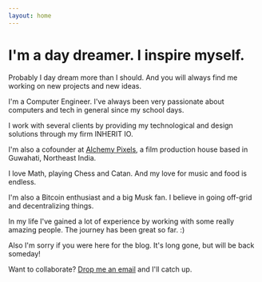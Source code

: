 ```yaml
---
layout: home
---
```

# I'm a day dreamer. I inspire myself.

Probably I day dream more than I should. And you will always find me working on new projects and new ideas.

I'm a Computer Engineer. I've always been very passionate about computers and tech in general since my school days.

I work with several clients by providing my technological and design solutions through my firm INHERIT IO.

I'm also a cofounder at [Alchemy Pixels](http://alchemypixels.com), a film production house based in Guwahati, Northeast India. 

I love Math, playing Chess and Catan. And my love for music and food is endless. 

I'm also a Bitcoin enthusiast and a big Musk fan. I believe in going off-grid and decentralizing things.

In my life I've gained a lot of experience by working with some really amazing people. The journey has been great so far. :)

Also I'm sorry if you were here for the blog. It's long gone, but will be back someday!

Want to collaborate? [Drop me an email](mailto:avi@alchemypixels.com) and I'll catch up.
